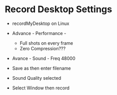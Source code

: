 # Record Desktop Settings

* recordMyDesktop on Linux
* Advance - Performance - 
  * Full shots on every frame
  * Zero Compression???
  
* Avance - Sound - Freq 48000

* Save as then enter filename
* Sound Quality selected
* Select Window then record
 
